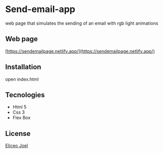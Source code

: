 # Send-email-app
web page that simulates the sending of an email with rgb light animations

## Web page
[https://sendemailpage.netlify.app/](https://sendemailpage.netlify.app/)

## Installation

open index.html


## Tecnologies

- Html 5
- Css 3
- Flex Box


## License
[Eliceo Joel](https://www.linkedin.com/in/eliceojoel/)
